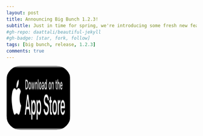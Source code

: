 ```yaml
---
layout: post
title: Announcing Big Bunch 1.2.3!
subtitle: Just in time for spring, we're introducing some fresh new features. Users now have more options to customize their UI. 🌸
#gh-repo: daattali/beautiful-jekyll
#gh-badge: [star, fork, follow]
tags: [big bunch, release, 1.2.3]
comments: true
---
```

<a href="https://apps.apple.com/us/app/big-bunch/id1620207662" style="width: 170px; height: 170px; border-radius: 22%; overflow: hidden; display: inline-block; vertical-align: middle;"><img src="/assets/img/black.svg" alt="Big Bunch" style="width: 170px; height: 170px; border-radius: 22%; overflow: hidden; display: inline-block; vertical-align: middle;"></a>
